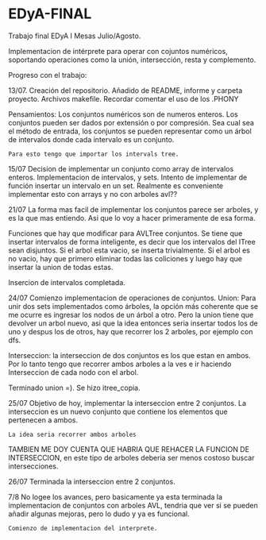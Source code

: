 # EDyA-FINAL
Trabajo final EDyA I Mesas Julio/Agosto.

Implementacion de intérprete para operar con cojuntos numéricos,
soportando operaciones como la unión, intersección, resta y complemento.


Progreso con el trabajo:

13/07.
  Creación del repositorio. Añadido de README, informe y carpeta proyecto.
  Archivos makefile. Recordar comentar el uso de los .PHONY

  Pensamientos:
    Los conjuntos numéricos son de numeros enteros. Los conjuntos pueden ser
    dados por extensión o por compresión. Sea cual sea el método de entrada,
    los conjuntos se pueden representar como un árbol de intervalos donde
    cada intervalo es un conjunto.

    Para esto tengo que importar los intervals tree.
15/07
  Decision de implementar un conjunto como array de intervalos enteros.
  Implementacion de intervalos, y sets.
  Intento de implementar de función insertar un intervalo en un set.
  Realmente es conveniente implementar esto con arrays y no con arboles avl??

21/07
  La forma mas facil de implementar los conjuntos parece ser arboles, y es la
  que mas entiendo. Asi que lo voy a hacer primeramente de esa forma.

  Funciones que hay que modificar para AVLTree conjuntos.
    Se tiene que insertar intervalos de forma inteligente, es decir que los
    intervalos del ITree sean disjuntos.
      Si el arbol esta vacio, se inserta trivialmente.
      Si el arbol es no vacio, hay que primero eliminar todas las coliciones
      y luego hay que insertar la union de todas estas.

  Insercion de intervalos completada.

24/07
  Comienzo implementacion de operaciones de conjuntos.
  Union: Para unir dos sets implementados como árboles, la opción más coherente
    que se me ocurre es ingresar los nodos de un árbol a otro.
    Pero la union tiene que devolver un arbol nuevo, asi que la idea entonces
    seria insertar todos los de uno y despus los de otros, hay que recorrer los
    2 arboles, por ejemplo con dfs.

  Interseccion: la interseccion de dos conjuntos es los que estan en ambos.
  Por lo tanto tengo que recorrer ambos arboles a la ves e ir haciendo Interseccion
  de cada nodo con el arbol.

  Terminado union =).
  Se hizo itree_copia.

25/07
  Objetivo de hoy, implementar la interseccion entre 2 conjuntos.
    La interseccion es un nuevo conjunto que contiene los elementos que
    pertenecen a ambos.

    La idea seria recorrer ambos arboles

  TAMBIEN ME DOY CUENTA QUE HABRIA QUE REHACER LA FUNCION DE INTERSECCION,
  en este tipo de arboles deberia ser menos costoso buscar intersecciones.

26/07
  Terminada la interseccion entre 2 conjuntos.
  
 7/8
    No logee los avances, pero basicamente ya esta terminada la
    implementacion de conjuntos con arboles AVL, tendria que ver si se
    pueden añadir algunas mejoras, pero lo dudo y ya es funcional.
    
    Comienzo de implementacion del interprete.
